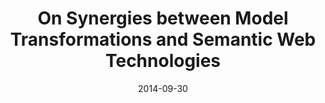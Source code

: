 ---
abstract: ''
authors:
- Robert Bill
- Simon Steyskal
- Manuel Wimmer
- Gertrude Kappel
date: '2014-09-30'
featured: false
links:
- name: Publik
  url: https://publik.tuwien.ac.at/showentry.php?ID=230416&lang=2
publication_types:
- '1'
publishDate: '2014-09-30'
specifics: null
title: On Synergies between Model Transformations and Semantic Web Technologies
url_pdf: ceur-ws.org/Vol-1237/paper4.pdf
---